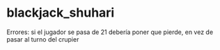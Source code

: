# blackjack_shuhari

Errores:
si el jugador se pasa de 21 debería poner que pierde, en vez de pasar al turno del crupier
